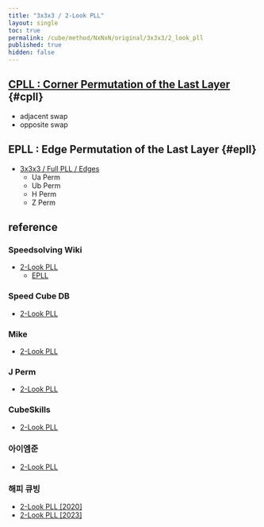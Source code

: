 ```yaml
---
title: "3x3x3 / 2-Look PLL"
layout: single
toc: true
permalink: /cube/method/NxNxN/original/3x3x3/2_look_pll
published: true
hidden: false
---
```


<head>
  <base target="_blank">
</head>



## [CPLL : Corner Permutation of the Last Layer](/cube/method/NxNxN/original/3x3x3/2_look_pll/cpll) {#cpll}

- adjacent swap
- opposite swap



## EPLL : Edge Permutation of the Last Layer {#epll}

- [3x3x3 / Full PLL / Edges](/cube/method/NxNxN/original/3x3x3/full_pll/edges)
  - Ua Perm
  - Ub Perm
  - H Perm
  - Z Perm



## reference

### Speedsolving Wiki

- [2-Look PLL](https://www.speedsolving.com/wiki/index.php/2-Look_PLL)
  - [EPLL](https://www.speedsolving.com/wiki/index.php/EPLL)

### Speed Cube DB

- [2-Look PLL](https://speedcubedb.com/a/3x3/2LookPLL)

### Mike

- [2-Look PLL](https://logiqx.github.io/cubing-algs/html/2lpll.html)

### J Perm

- [2-Look PLL](https://jperm.net/algs/2lookpll)

### CubeSkills

- [2-Look PLL](https://www.cubeskills.com/tutorials/4-look-last-layer/2-look-pll)

### 아이엠준

- [2-Look PLL](https://youtu.be/HVIEiMsfFk0)

### 해피 큐빙

- [2-Look PLL [2020]](https://youtu.be/YWV21l52liA)
- [2-Look PLL [2023]](https://youtu.be/FhgoXSbQ8yk)
